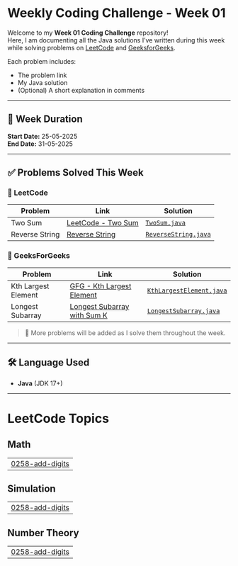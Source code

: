 # Weekly Coding Challenge - Week 01

Welcome to my **Week 01 Coding Challenge** repository!  
Here, I am documenting all the Java solutions I’ve written during this week while solving problems on [LeetCode](https://leetcode.com/) and [GeeksforGeeks](https://www.geeksforgeeks.org/).

Each problem includes:
- The problem link
- My Java solution
- (Optional) A short explanation in comments
---

## 📅 Week Duration
**Start Date:** 25-05-2025  
**End Date:** 31-05-2025

---

## ✅ Problems Solved This Week

### 🔸 LeetCode
| Problem | Link | Solution |
|--------|------|----------|
| Two Sum | [LeetCode - Two Sum](https://leetcode.com/problems/two-sum/) | [`TwoSum.java`](./LeetCode/TwoSum.java) |
| Reverse String | [Reverse String](https://leetcode.com/problems/reverse-string/) | [`ReverseString.java`](./LeetCode/ReverseString.java) |

### 🔸 GeeksForGeeks
| Problem | Link | Solution |
|--------|------|----------|
| Kth Largest Element | [GFG - Kth Largest Element](https://www.geeksforgeeks.org/kth-largest-element-in-a-stream/) | [`KthLargestElement.java`](./GeeksForGeeks/KthLargestElement.java) |
| Longest Subarray | [Longest Subarray with Sum K](https://www.geeksforgeeks.org/longest-sub-array-sum-k/) | [`LongestSubarray.java`](./GeeksForGeeks/LongestSubarray.java) |

> 🔄 More problems will be added as I solve them throughout the week.

---

## 🛠️ Language Used
- **Java** (JDK 17+)

---

<!---LeetCode Topics Start-->
# LeetCode Topics
## Math
|  |
| ------- |
| [0258-add-digits](https://github.com/Kashif-Siddiqui-code/dsa-practice/tree/master/0258-add-digits) |
## Simulation
|  |
| ------- |
| [0258-add-digits](https://github.com/Kashif-Siddiqui-code/dsa-practice/tree/master/0258-add-digits) |
## Number Theory
|  |
| ------- |
| [0258-add-digits](https://github.com/Kashif-Siddiqui-code/dsa-practice/tree/master/0258-add-digits) |
<!---LeetCode Topics End-->